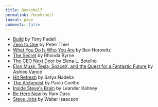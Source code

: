 ```yaml
---
title: Bookshelf
permalink: /bookshelf
layout: page
comments: false
---
```

*   [Build](https://www.goodreads.com/book/show/59696349-build) by Tony Fadell
*   [Zero to One](https://www.goodreads.com/book/show/18050143-zero-to-one) by Peter Thiel
*   [What You Do Is Who You Are](https://a16z.com/books/what-you-do-is-who-you-are/) by Ben Horowitz  
*   [The Secret](https://www.amazon.com/dp/1582701709/ref=cm_sw_r_tw_dp_U_x_vhDyEbM11P4QC) by Rhonda Byrne  
*   [The CEO Next Door](https://www.amazon.com/dp/1101906499/ref=cm_sw_r_tw_dp_U_x_DJkyEbFWRY3T0) by Elena L. Botelho  
*   [Elon Musk: Tesla, SpaceX, and the Quest for a Fantastic Future](https://www.amazon.com/Elon-Musk-SpaceX-Fantastic-Future/dp/006230125X) by Ashlee Vance  
*   [Hit Refresh](https://www.amazon.com/dp/B073ZL8T6V/ref=cm_sw_em_r_mt_dp_U_.fGxEbX02NXMT) by Satya Nadella  
*   [The Alchemist](https://www.amazon.com/Alchemist-Paulo-Coelho/dp/0061122416) by Paulo Coelho  
*   [Inside Steve's Brain](https://www.amazon.com/Inside-Steves-Brain-Leander-Kahney-ebook/dp/B002N83GYE/ref=sr_1_1?crid=359QCQPN7VN11&keywords=inside+steve%27s+brain&qid=1700259650&s=books&sprefix=inside+steve%27s+brain%2Cstripbooks%2C125&sr=1-1) by Leander Kahney  
*   [Be Here Now](https://www.amazon.com/Be-Here-Now-Ram-Dass/dp/0517543052) by Ram Dass  
*   [Steve Jobs](https://www.amazon.com/dp/B01K15BMIM/ref=cm_sw_r_tw_dp_U_x_9EkyEb43A93WK) by Walter Isaacson
